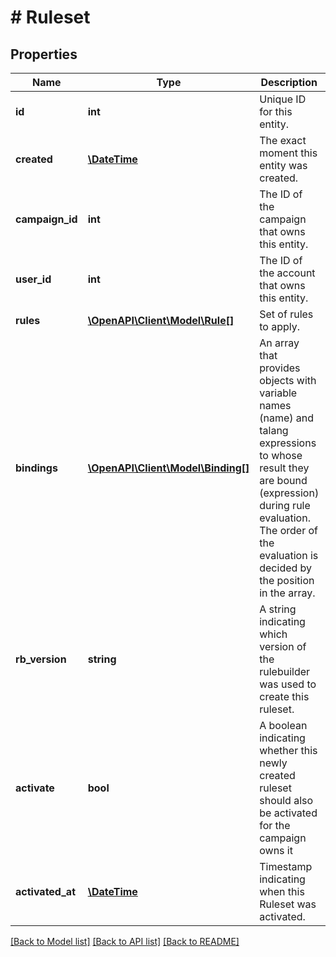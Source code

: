 # # Ruleset

## Properties

Name | Type | Description | Notes
------------ | ------------- | ------------- | -------------
**id** | **int** | Unique ID for this entity. | 
**created** | [**\DateTime**](\DateTime.md) | The exact moment this entity was created. | 
**campaign_id** | **int** | The ID of the campaign that owns this entity. | 
**user_id** | **int** | The ID of the account that owns this entity. | 
**rules** | [**\OpenAPI\Client\Model\Rule[]**](Rule.md) | Set of rules to apply. | 
**bindings** | [**\OpenAPI\Client\Model\Binding[]**](Binding.md) | An array that provides objects with variable names (name) and talang expressions to whose result they are bound (expression) during rule evaluation. The order of the evaluation is decided by the position in the array. | 
**rb_version** | **string** | A string indicating which version of the rulebuilder was used to create this ruleset. | [optional] 
**activate** | **bool** | A boolean indicating whether this newly created ruleset should also be activated for the campaign owns it | [optional] 
**activated_at** | [**\DateTime**](\DateTime.md) | Timestamp indicating when this Ruleset was activated. | [optional] 

[[Back to Model list]](../../README.md#documentation-for-models) [[Back to API list]](../../README.md#documentation-for-api-endpoints) [[Back to README]](../../README.md)


